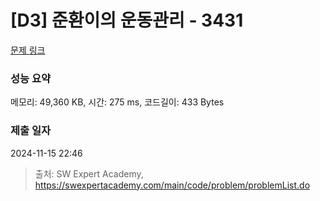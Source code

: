 # [D3] 준환이의 운동관리 - 3431 

[문제 링크](https://swexpertacademy.com/main/code/problem/problemDetail.do?contestProbId=AWE_ZXcqAAMDFAV2) 

### 성능 요약

메모리: 49,360 KB, 시간: 275 ms, 코드길이: 433 Bytes

### 제출 일자

2024-11-15 22:46



> 출처: SW Expert Academy, https://swexpertacademy.com/main/code/problem/problemList.do